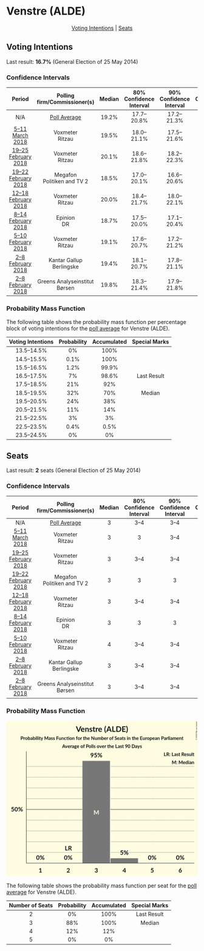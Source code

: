 # Venstre (ALDE)

<p align="center"><a href="#voting-intentions">Voting Intentions</a> | <a href="#seats">Seats</a></p>

## Voting Intentions

Last result: **16.7%** (General Election of 25 May 2014)

### Confidence Intervals

| Period     | Polling firm/Commissioner(s) | Median | 80% Confidence Interval | 90% Confidence Interval | 95% Confidence Interval | 99% Confidence Interval |
|:----------:|:----------------:|:-----------:|:-----------------------:|:-----------------------:|:-----------------------:|:-----------------------:|
| N/A | [Poll Average](average.html) | 19.2% | 17.7–20.8% | 17.2–21.3% | 16.8–21.7% | 16.1–22.5% |
| [5–11 March 2018](2018-03-11-Voxmeter.html) | Voxmeter <br> Ritzau | 19.5% | 18.0–21.1% | 17.5–21.6% | 17.2–22.0% | 16.5–22.8% |
| [19–25 February 2018](2018-02-25-Voxmeter.html) | Voxmeter <br> Ritzau | 20.1% | 18.6–21.8% | 18.2–22.3% | 17.8–22.7% | 17.1–23.5% |
| [19–22 February 2018](2018-02-22-Megafon.html) | Megafon <br> Politiken and TV 2 | 18.5% | 17.0–20.1% | 16.6–20.6% | 16.2–21.0% | 15.5–21.8% |
| [12–18 February 2018](2018-02-18-Voxmeter.html) | Voxmeter <br> Ritzau | 20.0% | 18.4–21.7% | 18.0–22.1% | 17.6–22.5% | 16.9–23.4% |
| [8–14 February 2018](2018-02-14-Epinion.html) | Epinion <br> DR | 18.7% | 17.5–20.0% | 17.1–20.4% | 16.8–20.7% | 16.3–21.3% |
| [5–10 February 2018](2018-02-10-Voxmeter.html) | Voxmeter <br> Ritzau | 19.1% | 17.6–20.7% | 17.2–21.2% | 16.8–21.6% | 16.1–22.4% |
| [2–8 February 2018](2018-02-08-KantarGallup.html) | Kantar Gallup <br> Berlingske | 19.4% | 18.1–20.7% | 17.8–21.1% | 17.5–21.4% | 16.9–22.1% |
| [2–8 February 2018](2018-02-08-GreensAnalyseinstitut.html) | Greens Analyseinstitut <br> Børsen | 19.8% | 18.3–21.4% | 17.9–21.8% | 17.5–22.2% | 16.9–23.0% |

### Probability Mass Function

The following table shows the probability mass function per percentage block of voting intentions for the [poll average](average.html) for Venstre (ALDE).

| Voting Intentions | Probability | Accumulated | Special Marks |
|:-----------------:|:-----------:|:-----------:|:-------------:|
| 13.5–14.5% | 0% | 100% |  |
| 14.5–15.5% | 0.1% | 100% |  |
| 15.5–16.5% | 1.2% | 99.9% |  |
| 16.5–17.5% | 7% | 98.6% | Last Result |
| 17.5–18.5% | 21% | 92% |  |
| 18.5–19.5% | 32% | 70% | Median |
| 19.5–20.5% | 24% | 38% |  |
| 20.5–21.5% | 11% | 14% |  |
| 21.5–22.5% | 3% | 3% |  |
| 22.5–23.5% | 0.4% | 0.5% |  |
| 23.5–24.5% | 0% | 0% |  |


## Seats

Last result: **2** seats (General Election of 25 May 2014)

### Confidence Intervals

| Period     | Polling firm/Commissioner(s) | Median | 80% Confidence Interval | 90% Confidence Interval | 95% Confidence Interval | 99% Confidence Interval |
|:----------:|:----------------:|:------:|:-----------------------:|:-----------------------:|:-----------------------:|:-----------------------:|
| N/A | [Poll Average](average.html) | 3 | 3–4 | 3–4 | 3–4 | 3–4 |
| [5–11 March 2018](2018-03-11-Voxmeter.html) | Voxmeter <br> Ritzau | 3 | 3 | 3–4 | 3–4 | 3–4 |
| [19–25 February 2018](2018-02-25-Voxmeter.html) | Voxmeter <br> Ritzau | 3 | 3–4 | 3–4 | 3–4 | 3–4 |
| [19–22 February 2018](2018-02-22-Megafon.html) | Megafon <br> Politiken and TV 2 | 3 | 3 | 3 | 3 | 3 |
| [12–18 February 2018](2018-02-18-Voxmeter.html) | Voxmeter <br> Ritzau | 3 | 3–4 | 3–4 | 3–4 | 3–4 |
| [8–14 February 2018](2018-02-14-Epinion.html) | Epinion <br> DR | 3 | 3 | 3 | 3 | 3 |
| [5–10 February 2018](2018-02-10-Voxmeter.html) | Voxmeter <br> Ritzau | 4 | 3–4 | 3–4 | 3–4 | 3–4 |
| [2–8 February 2018](2018-02-08-KantarGallup.html) | Kantar Gallup <br> Berlingske | 3 | 3–4 | 3–4 | 3–4 | 3–4 |
| [2–8 February 2018](2018-02-08-GreensAnalyseinstitut.html) | Greens Analyseinstitut <br> Børsen | 3 | 3–4 | 3–4 | 3–4 | 3–4 |

### Probability Mass Function

![Graph with seats probability mass function not yet produced](average-seats-pmf-venstrealde.png "Seats Probability Mass Function")

The following table shows the probability mass function per seat for the [poll average](average.html) for Venstre (ALDE).

| Number of Seats | Probability | Accumulated | Special Marks |
|:---------------:|:-----------:|:-----------:|:-------------:|
| 2 | 0% | 100% | Last Result |
| 3 | 88% | 100% | Median |
| 4 | 12% | 12% |  |
| 5 | 0% | 0% |  |


